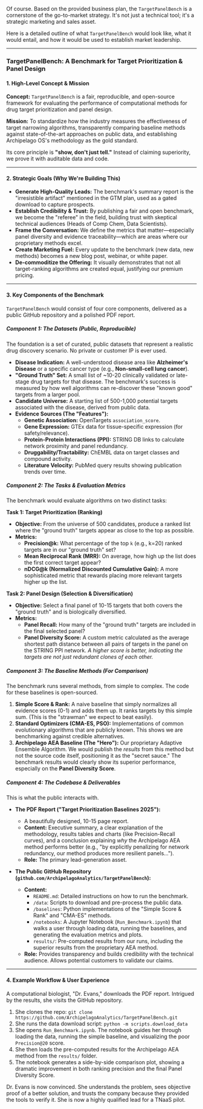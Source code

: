 Of course. Based on the provided business plan, the `TargetPanelBench` is a cornerstone of the go-to-market strategy. It's not just a technical tool; it's a strategic marketing and sales asset.

Here is a detailed outline of what `TargetPanelBench` would look like, what it would entail, and how it would be used to establish market leadership.

---

### **TargetPanelBench: A Benchmark for Target Prioritization & Panel Design**

#### **1. High-Level Concept & Mission**

**Concept:** `TargetPanelBench` is a fair, reproducible, and open-source framework for evaluating the performance of computational methods for drug target prioritization and panel design.

**Mission:** To standardize how the industry measures the effectiveness of target narrowing algorithms, transparently comparing baseline methods against state-of-the-art approaches on public data, and establishing Archipelago OS's methodology as the gold standard.

Its core principle is **"show, don't just tell."** Instead of claiming superiority, we prove it with auditable data and code.

---

#### **2. Strategic Goals (Why We're Building This)**

- **Generate High-Quality Leads:** The benchmark's summary report is the "irresistible artifact" mentioned in the GTM plan, used as a gated download to capture prospects.
- **Establish Credibility & Trust:** By publishing a fair and open benchmark, we become the "referee" in the field, building trust with skeptical technical audiences (Heads of Comp Chem, Data Scientists).
- **Frame the Conversation:** We define the metrics that matter—especially panel diversity and evidence traceability—which are areas where our proprietary methods excel.
- **Create Marketing Fuel:** Every update to the benchmark (new data, new methods) becomes a new blog post, webinar, or white paper.
- **De-commoditize the Offering:** It visually demonstrates that not all target-ranking algorithms are created equal, justifying our premium pricing.

---

#### **3. Key Components of the Benchmark**

`TargetPanelBench` would consist of four core components, delivered as a public GitHub repository and a polished PDF report.

##### **Component 1: The Datasets (Public, Reproducible)**

The foundation is a set of curated, public datasets that represent a realistic drug discovery scenario. No private or customer IP is ever used.

- **Disease Indication:** A well-understood disease area like **Alzheimer's Disease** or a specific cancer type (e.g., **Non-small-cell lung cancer**).
- **"Ground Truth" Set:** A small list of ~10-20 clinically validated or late-stage drug targets for that disease. The benchmark's success is measured by how well algorithms can re-discover these "known good" targets from a larger pool.
- **Candidate Universe:** A starting list of 500-1,000 potential targets associated with the disease, derived from public data.
- **Evidence Sources (The "Features"):**
  - **Genetic Association:** OpenTargets `association_score`.
  - **Gene Expression:** GTEx data for tissue-specific expression (for safety/relevance).
  - **Protein-Protein Interactions (PPI):** STRING DB links to calculate network proximity and panel redundancy.
  - **Druggability/Tractability:** ChEMBL data on target classes and compound activity.
  - **Literature Velocity:** PubMed query results showing publication trends over time.

##### **Component 2: The Tasks & Evaluation Metrics**

The benchmark would evaluate algorithms on two distinct tasks:

**Task 1: Target Prioritization (Ranking)**

- **Objective:** From the universe of 500 candidates, produce a ranked list where the "ground truth" targets appear as close to the top as possible.
- **Metrics:**
  - **Precision@k:** What percentage of the top `k` (e.g., k=20) ranked targets are in our "ground truth" set?
  - **Mean Reciprocal Rank (MRR):** On average, how high up the list does the first correct target appear?
  - **nDCG@k (Normalized Discounted Cumulative Gain):** A more sophisticated metric that rewards placing more relevant targets higher up the list.

**Task 2: Panel Design (Selection & Diversification)**

- **Objective:** Select a final panel of 10-15 targets that both covers the "ground truth" and is biologically diversified.
- **Metrics:**
  - **Panel Recall:** How many of the "ground truth" targets are included in the final selected panel?
  - **Panel Diversity Score:** A custom metric calculated as the average shortest path distance between all pairs of targets in the panel on the STRING PPI network. _A higher score is better, indicating the targets are not just redundant clones of each other._

##### **Component 3: The Baseline Methods (For Comparison)**

The benchmark runs several methods, from simple to complex. The code for these baselines is open-sourced.

1.  **Simple Score & Rank:** A naive baseline that simply normalizes all evidence scores (0-1) and adds them up. It ranks targets by this simple sum. (This is the "strawman" we expect to beat easily).
2.  **Standard Optimizers (CMA-ES, PSO):** Implementations of common evolutionary algorithms that are publicly known. This shows we are benchmarking against credible alternatives.
3.  **Archipelago AEA Baseline (The "Hero"):** Our proprietary Adaptive Ensemble Algorithm. We would publish the _results_ from this method but not the source code itself, positioning it as the "secret sauce." The benchmark results would clearly show its superior performance, especially on the **Panel Diversity Score**.

##### **Component 4: The Codebase & Deliverables**

This is what the public interacts with.

- **The PDF Report ("Target Prioritization Baselines 2025"):**

  - A beautifully designed, 10-15 page report.
  - **Content:** Executive summary, a clear explanation of the methodology, results tables and charts (like Precision-Recall curves), and a conclusion explaining _why_ the Archipelago AEA method performs better (e.g., "by explicitly penalizing for network redundancy, our method produces more resilient panels...").
  - **Role:** The primary lead-generation asset.

- **The Public GitHub Repository (`github.com/ArchipelagoAnalytics/TargetPanelBench`):**
  - **Content:**
    - `README.md`: Detailed instructions on how to run the benchmark.
    - `/data`: Scripts to download and pre-process the public data.
    - `/baselines`: Python implementations of the "Simple Score & Rank" and "CMA-ES" methods.
    - `/notebooks`: A Jupyter Notebook (`Run_Benchmark.ipynb`) that walks a user through loading data, running the baselines, and generating the evaluation metrics and plots.
    - `results/`: Pre-computed results from our runs, including the superior results from the proprietary AEA method.
  - **Role:** Provides transparency and builds credibility with the technical audience. Allows potential customers to validate our claims.

---

#### **4. Example Workflow & User Experience**

A computational biologist, "Dr. Evans," downloads the PDF report. Intrigued by the results, she visits the GitHub repository.

1.  She clones the repo: `git clone https://github.com/ArchipelagoAnalytics/TargetPanelBench.git`
2.  She runs the data download script: `python -m scripts.download_data`
3.  She opens `Run_Benchmark.ipynb`. The notebook guides her through loading the data, running the simple baseline, and visualizing the poor `Precision@20` score.
4.  She then loads the pre-computed results for the Archipelago AEA method from the `results/` folder.
5.  The notebook generates a side-by-side comparison plot, showing a dramatic improvement in both ranking precision and the final Panel Diversity Score.

Dr. Evans is now convinced. She understands the problem, sees objective proof of a better solution, and trusts the company because they provided the tools to verify it. She is now a highly qualified lead for a TNaaS pilot.
